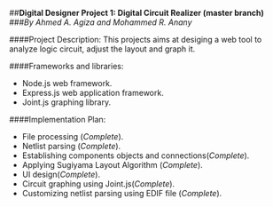 
##**Digital Designer Project 1: Digital Circuit Realizer (master branch)**
###*By Ahmed A. Agiza and Mohammed R. Anany*

####Project Description:
This projects aims at desiging a web tool to analyze logic circuit, adjust the layout and graph it.


####Frameworks and libraries:
* Node.js web framework.
* Express.js web application framework.
* Joint.js graphing library.

####Implementation Plan:
* File processing (*Complete*).
* Netlist parsing (*Complete*).
* Establishing components objects and connections(*Complete*).
* Applying Sugiyama Layout Algorithm (*Complete*).
* UI design(*Complete*).
* Circuit graphing using Joint.js(*Complete*).
* Customizing netlist parsing using EDIF file (*Complete*).


